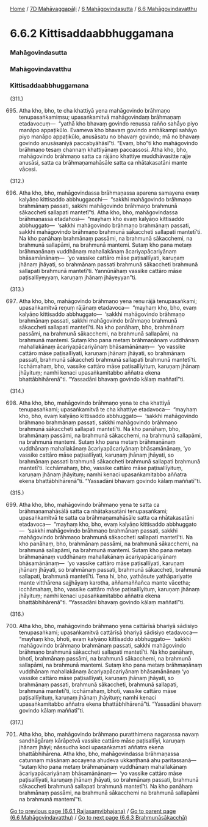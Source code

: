 
[Home](/) / [7D Mahāvaggapāḷi](/tipitaka/7D.md) / [6 Mahāgovindasutta](/tipitaka/7D/6.md) / [6.6 Mahāgovindavatthu](/tipitaka/7D/6/6.6.md)

# 6.6.2 Kittisaddaabbhuggamana

### Mahāgovindasutta

### Mahāgovindavatthu

### Kittisaddaabbhuggamana

(311.)

695. Atha kho, bho, te cha khattiyā yena mahāgovindo brāhmaṇo tenupasaṅkamiṃsu; upasaṅkamitvā mahāgovindaṃ brāhmaṇaṃ etadavocuṃ—  “yathā kho bhavaṃ govindo reṇussa rañño sahāyo piyo manāpo appaṭikūlo. Evameva kho bhavaṃ govindo amhākampi sahāyo piyo manāpo appaṭikūlo, anusāsatu no bhavaṃ govindo; mā no bhavaṃ govindo anusāsaniyā paccabyāhāsī”ti. “Evaṃ, bho”ti kho mahāgovindo brāhmaṇo tesaṃ channaṃ khattiyānaṃ paccassosi. Atha kho, bho, mahāgovindo brāhmaṇo satta ca rājāno khattiye muddhāvasitte rajje anusāsi, satta ca brāhmaṇamahāsāle satta ca nhātakasatāni mante vācesi.

(312.)

696. Atha kho, bho, mahāgovindassa brāhmaṇassa aparena samayena evaṃ kalyāṇo kittisaddo abbhuggacchi—  “sakkhi mahāgovindo brāhmaṇo brahmānaṃ passati, sakkhi mahāgovindo brāhmaṇo brahmunā sākaccheti sallapati mantetī”ti. Atha kho, bho, mahāgovindassa brāhmaṇassa etadahosi—  “mayhaṃ kho evaṃ kalyāṇo kittisaddo abbhuggato—  ‘sakkhi mahāgovindo brāhmaṇo brahmānaṃ passati, sakkhi mahāgovindo brāhmaṇo brahmunā sākaccheti sallapati mantetī’ti. Na kho panāhaṃ brahmānaṃ passāmi, na brahmunā sākacchemi, na brahmunā sallapāmi, na brahmunā mantemi. Sutaṃ kho pana metaṃ brāhmaṇānaṃ vuddhānaṃ mahallakānaṃ ācariyapācariyānaṃ bhāsamānānaṃ—  ‘yo vassike cattāro māse paṭisallīyati, karuṇaṃ jhānaṃ jhāyati, so brahmānaṃ passati brahmunā sākaccheti brahmunā sallapati brahmunā mantetī’ti. Yannūnāhaṃ vassike cattāro māse paṭisallīyeyyaṃ, karuṇaṃ jhānaṃ jhāyeyyan”ti.

(313.)

697. Atha kho, bho, mahāgovindo brāhmaṇo yena reṇu rājā tenupasaṅkami; upasaṅkamitvā reṇuṃ rājānaṃ etadavoca—  “mayhaṃ kho, bho, evaṃ kalyāṇo kittisaddo abbhuggato—  ‘sakkhi mahāgovindo brāhmaṇo brahmānaṃ passati, sakkhi mahāgovindo brāhmaṇo brahmunā sākaccheti sallapati mantetī’ti. Na kho panāhaṃ, bho, brahmānaṃ passāmi, na brahmunā sākacchemi, na brahmunā sallapāmi, na brahmunā mantemi. Sutaṃ kho pana metaṃ brāhmaṇānaṃ vuddhānaṃ mahallakānaṃ ācariyapācariyānaṃ bhāsamānānaṃ—  ‘yo vassike cattāro māse paṭisallīyati, karuṇaṃ jhānaṃ jhāyati, so brahmānaṃ passati, brahmunā sākaccheti brahmunā sallapati brahmunā mantetī’ti. Icchāmahaṃ, bho, vassike cattāro māse paṭisallīyituṃ, karuṇaṃ jhānaṃ jhāyituṃ; namhi kenaci upasaṅkamitabbo aññatra ekena bhattābhihārenā”ti. “Yassadāni bhavaṃ govindo kālaṃ maññatī”ti.

(314.)

698. Atha kho, bho, mahāgovindo brāhmaṇo yena te cha khattiyā tenupasaṅkami; upasaṅkamitvā te cha khattiye etadavoca—  “mayhaṃ kho, bho, evaṃ kalyāṇo kittisaddo abbhuggato—  ‘sakkhi mahāgovindo brāhmaṇo brahmānaṃ passati, sakkhi mahāgovindo brāhmaṇo brahmunā sākaccheti sallapati mantetī’ti. Na kho panāhaṃ, bho, brahmānaṃ passāmi, na brahmunā sākacchemi, na brahmunā sallapāmi, na brahmunā mantemi. Sutaṃ kho pana metaṃ brāhmaṇānaṃ vuddhānaṃ mahallakānaṃ ācariyapācariyānaṃ bhāsamānānaṃ, ‘yo vassike cattāro māse paṭisallīyati, karuṇaṃ jhānaṃ jhāyati, so brahmānaṃ passati brahmunā sākaccheti brahmunā sallapati brahmunā mantetī’ti. Icchāmahaṃ, bho, vassike cattāro māse paṭisallīyituṃ, karuṇaṃ jhānaṃ jhāyituṃ; namhi kenaci upasaṅkamitabbo aññatra ekena bhattābhihārenā”ti. “Yassadāni bhavaṃ govindo kālaṃ maññatī”ti.

(315.)

699. Atha kho, bho, mahāgovindo brāhmaṇo yena te satta ca brāhmaṇamahāsālā satta ca nhātakasatāni tenupasaṅkami; upasaṅkamitvā te satta ca brāhmaṇamahāsāle satta ca nhātakasatāni etadavoca—  “mayhaṃ kho, bho, evaṃ kalyāṇo kittisaddo abbhuggato—  ‘sakkhi mahāgovindo brāhmaṇo brahmānaṃ passati, sakkhi mahāgovindo brāhmaṇo brahmunā sākaccheti sallapati mantetī’ti. Na kho panāhaṃ, bho, brahmānaṃ passāmi, na brahmunā sākacchemi, na brahmunā sallapāmi, na brahmunā mantemi. Sutaṃ kho pana metaṃ brāhmaṇānaṃ vuddhānaṃ mahallakānaṃ ācariyapācariyānaṃ bhāsamānānaṃ—  ‘yo vassike cattāro māse paṭisallīyati, karuṇaṃ jhānaṃ jhāyati, so brahmānaṃ passati, brahmunā sākaccheti, brahmunā sallapati, brahmunā mantetī’ti. Tena hi, bho, yathāsute yathāpariyatte mante vitthārena sajjhāyaṃ karotha, aññamaññañca mante vācetha; icchāmahaṃ, bho, vassike cattāro māse paṭisallīyituṃ, karuṇaṃ jhānaṃ jhāyituṃ; namhi kenaci upasaṅkamitabbo aññatra ekena bhattābhihārenā”ti. “Yassadāni bhavaṃ govindo kālaṃ maññatī”ti.

(316.)

700. Atha kho, bho, mahāgovindo brāhmaṇo yena cattārīsā bhariyā sādisiyo tenupasaṅkami; upasaṅkamitvā cattārīsā bhariyā sādisiyo etadavoca—  “mayhaṃ kho, bhotī, evaṃ kalyāṇo kittisaddo abbhuggato—  ‘sakkhi mahāgovindo brāhmaṇo brahmānaṃ passati, sakkhi mahāgovindo brāhmaṇo brahmunā sākaccheti sallapati mantetī’ti. Na kho panāhaṃ, bhotī, brahmānaṃ passāmi, na brahmunā sākacchemi, na brahmunā sallapāmi, na brahmunā mantemi. Sutaṃ kho pana metaṃ brāhmaṇānaṃ vuddhānaṃ mahallakānaṃ ācariyapācariyānaṃ bhāsamānānaṃ ‘yo vassike cattāro māse paṭisallīyati, karuṇaṃ jhānaṃ jhāyati, so brahmānaṃ passati, brahmunā sākaccheti, brahmunā sallapati, brahmunā mantetī’ti, icchāmahaṃ, bhotī, vassike cattāro māse paṭisallīyituṃ, karuṇaṃ jhānaṃ jhāyituṃ; namhi kenaci upasaṅkamitabbo aññatra ekena bhattābhihārenā”ti. “Yassadāni bhavaṃ govindo kālaṃ maññatī”ti.

(317.)

701. Atha kho, bho, mahāgovindo brāhmaṇo puratthimena nagarassa navaṃ sandhāgāraṃ kārāpetvā vassike cattāro māse paṭisallīyi, karuṇaṃ jhānaṃ jhāyi; nāssudha koci upasaṅkamati aññatra ekena bhattābhihārena. Atha kho, bho, mahāgovindassa brāhmaṇassa catunnaṃ māsānaṃ accayena ahudeva ukkaṇṭhanā ahu paritassanā—  “sutaṃ kho pana metaṃ brāhmaṇānaṃ vuddhānaṃ mahallakānaṃ ācariyapācariyānaṃ bhāsamānānaṃ—  ‘yo vassike cattāro māse paṭisallīyati, karuṇaṃ jhānaṃ jhāyati, so brahmānaṃ passati, brahmunā sākaccheti brahmunā sallapati brahmunā mantetī’ti. Na kho panāhaṃ brahmānaṃ passāmi, na brahmunā sākacchemi na brahmunā sallapāmi na brahmunā mantemī”ti.

[Go to previous page (6.6.1 Rajjasaṃvibhajana)](/tipitaka/7D/6/6.6/6.6.1.md) / [Go to parent page (6.6 Mahāgovindavatthu)](/tipitaka/7D/6/6.6.md) / [Go to next page (6.6.3 Brahmunāsākacchā)](/tipitaka/7D/6/6.6/6.6.3.md)


